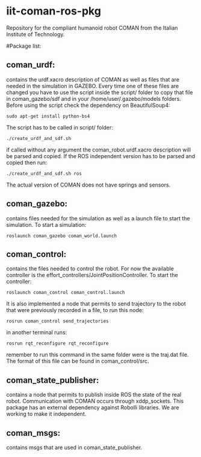 iit-coman-ros-pkg
=================

Repository for the compliant humanoid robot COMAN from the Italian Institute of Technology.

#Package list:

coman_urdf: 
-----------
contains the urdf.xacro description of COMAN as well as files that are needed in the simulation in GAZEBO. 
Every time one of these files are changed you have to use the script inside the script/ folder to copy that file in 
coman_gazebo/sdf and in your /home/user/.gazebo/models folders. 
Before using the script check the dependency on BeautifulSoup4:
```
sudo apt-get install python-bs4
```
The script has to be called in script/ folder:
```
./create_urdf_and_sdf.sh
```
if called without any argument the coman_robot.urdf.xacro description will be parsed and copied. 
If the ROS independent version has to be parsed and copied then run:
```
./create_urdf_and_sdf.sh ros
```
The actual version of COMAN does not have springs and sensors.

coman_gazebo:
-------------
contains files needed for the simulation as well as a launch file to start the simulation. 
To start a simulation:
```
roslaunch coman_gazebo coman_world.launch
```
coman_control:
--------------
contains the files needed to control the robot. For now the available controller is the effort_controllers/JointPositionController. 
To start the controller:
```
roslaunch coman_control coman_control.launch
```
It is also implemented a node that permits to send trajectory to the robot that were previously recorded in a file, 
to run this node:
```
rosrun coman_control send_trajectories
```
in another terminal runs:
```
rosrun rqt_reconfigure rqt_reconfigure
```
remember to run this command in the same folder were is the traj.dat file. The format of this file can be found in coman_control/src.

coman_state_publisher:
----------------------
contains a node that permits to publish inside ROS the state of the real robot. Communication with COMAN occurs 
through xddp_sockets. This package has an external dependency against Robolli libraries. 
We are working to make it independent. 

coman_msgs: 
-----------
contains msgs that are used in coman_state_publisher.
